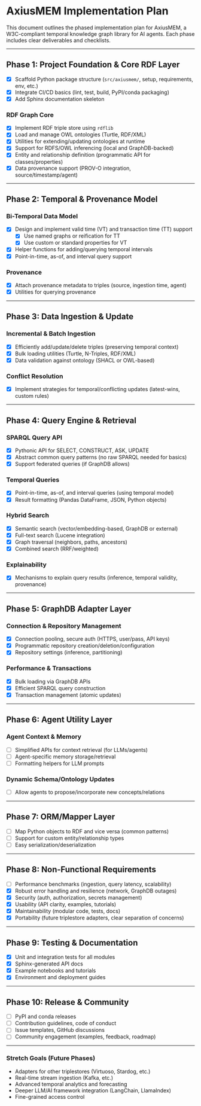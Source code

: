 # AxiusMEM Implementation Plan

This document outlines the phased implementation plan for AxiusMEM, a W3C-compliant temporal knowledge graph library for AI agents. Each phase includes clear deliverables and checklists.

---

## Phase 1: Project Foundation & Core RDF Layer

- [x] Scaffold Python package structure (`src/axiusmem/`, setup, requirements, env, etc.)
- [x] Integrate CI/CD basics (lint, test, build, PyPI/conda packaging)
- [x] Add Sphinx documentation skeleton

### RDF Graph Core
- [x] Implement RDF triple store using `rdflib`
- [x] Load and manage OWL ontologies (Turtle, RDF/XML)
- [x] Utilities for extending/updating ontologies at runtime
- [x] Support for RDFS/OWL inferencing (local and GraphDB-backed)
- [x] Entity and relationship definition (programmatic API for classes/properties)
- [x] Data provenance support (PROV-O integration, source/timestamp/agent)

---

## Phase 2: Temporal & Provenance Model

### Bi-Temporal Data Model
- [x] Design and implement valid time (VT) and transaction time (TT) support
  - [x] Use named graphs or reification for TT
  - [x] Use custom or standard properties for VT
- [x] Helper functions for adding/querying temporal intervals
- [x] Point-in-time, as-of, and interval query support

### Provenance
- [x] Attach provenance metadata to triples (source, ingestion time, agent)
- [x] Utilities for querying provenance

---

## Phase 3: Data Ingestion & Update

### Incremental & Batch Ingestion
- [x] Efficiently add/update/delete triples (preserving temporal context)
- [x] Bulk loading utilities (Turtle, N-Triples, RDF/XML)
- [x] Data validation against ontology (SHACL or OWL-based)

### Conflict Resolution
- [x] Implement strategies for temporal/conflicting updates (latest-wins, custom rules)

---

## Phase 4: Query Engine & Retrieval

### SPARQL Query API
- [x] Pythonic API for SELECT, CONSTRUCT, ASK, UPDATE
- [x] Abstract common query patterns (no raw SPARQL needed for basics)
- [x] Support federated queries (if GraphDB allows)

### Temporal Queries
- [x] Point-in-time, as-of, and interval queries (using temporal model)
- [x] Result formatting (Pandas DataFrame, JSON, Python objects)

### Hybrid Search
- [x] Semantic search (vector/embedding-based, GraphDB or external)
- [x] Full-text search (Lucene integration)
- [x] Graph traversal (neighbors, paths, ancestors)
- [x] Combined search (RRF/weighted)

### Explainability
- [x] Mechanisms to explain query results (inference, temporal validity, provenance)

---

## Phase 5: GraphDB Adapter Layer

### Connection & Repository Management
- [x] Connection pooling, secure auth (HTTPS, user/pass, API keys)
- [x] Programmatic repository creation/deletion/configuration
- [x] Repository settings (inference, partitioning)

### Performance & Transactions
- [x] Bulk loading via GraphDB APIs
- [x] Efficient SPARQL query construction
- [x] Transaction management (atomic updates)

---

## Phase 6: Agent Utility Layer

### Agent Context & Memory
- [ ] Simplified APIs for context retrieval (for LLMs/agents)
- [ ] Agent-specific memory storage/retrieval
- [ ] Formatting helpers for LLM prompts

### Dynamic Schema/Ontology Updates
- [ ] Allow agents to propose/incorporate new concepts/relations

---

## Phase 7: ORM/Mapper Layer

- [ ] Map Python objects to RDF and vice versa (common patterns)
- [ ] Support for custom entity/relationship types
- [ ] Easy serialization/deserialization

---

## Phase 8: Non-Functional Requirements

- [ ] Performance benchmarks (ingestion, query latency, scalability)
- [x] Robust error handling and resilience (network, GraphDB outages)
- [x] Security (auth, authorization, secrets management)
- [x] Usability (API clarity, examples, tutorials)
- [x] Maintainability (modular code, tests, docs)
- [x] Portability (future triplestore adapters, clear separation of concerns)

---

## Phase 9: Testing & Documentation

- [x] Unit and integration tests for all modules
- [x] Sphinx-generated API docs
- [x] Example notebooks and tutorials
- [x] Environment and deployment guides

---

## Phase 10: Release & Community

- [ ] PyPI and conda releases
- [ ] Contribution guidelines, code of conduct
- [ ] Issue templates, GitHub discussions
- [ ] Community engagement (examples, feedback, roadmap)

---

### Stretch Goals (Future Phases)
- Adapters for other triplestores (Virtuoso, Stardog, etc.)
- Real-time stream ingestion (Kafka, etc.)
- Advanced temporal analytics and forecasting
- Deeper LLM/AI framework integration (LangChain, LlamaIndex)
- Fine-grained access control 